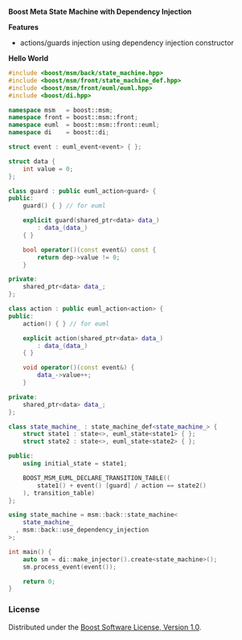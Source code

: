 **Boost Meta State Machine with Dependency Injection**

**Features**
 + actions/guards injection using dependency injection constructor

**Hello World**
```cpp
#include <boost/msm/back/state_machine.hpp>
#include <boost/msm/front/state_machine_def.hpp>
#include <boost/msm/front/euml/euml.hpp>
#include <boost/di.hpp>

namespace msm   = boost::msm;
namespace front = boost::msm::front;
namespace euml  = boost::msm::front::euml;
namespace di    = boost::di;

struct event : euml_event<event> { };

struct data {
    int value = 0;
};

class guard : public euml_action<guard> {
public:
    guard() { } // for euml

    explicit guard(shared_ptr<data> data_)
        : data_(data_)
    { }

    bool operator()(const event&) const {
        return dep->value != 0;
    }

private:
    shared_ptr<data> data_;
};

class action : public euml_action<action> {
public:
    action() { } // for euml

    explicit action(shared_ptr<data> data_)
        : data_(data_)
    { }

    void operator()(const event&) {
        data_->value++;
    }

private:
    shared_ptr<data> data_;
};

class state_machine_ : state_machine_def<state_machine_> {
    struct state1 : state<>, euml_state<state1> { };
    struct state2 : state<>, euml_state<state2> { };

public:
    using initial_state = state1;

    BOOST_MSM_EUML_DECLARE_TRANSITION_TABLE((
        state1() + event() [guard] / action == state2()
    ), transition_table)
};

using state_machine = msm::back::state_machine<
    state_machine_
  , msm::back::use_dependency_injection
>;

int main() {
    auto sm = di::make_injector().create<state_machine>();
    sm.process_event(event());

    return 0;
}
```

### License
Distributed under the [Boost Software License, Version 1.0](http://www.boost.org/LICENSE_1_0.txt).

